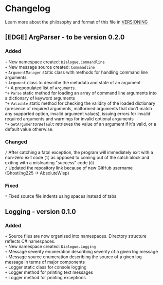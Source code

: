 # Changelog
Learn more about the philosophy and format of this file in [VERSIONING](./VERSIONING.md)

## \[EDGE\] ArgParser - to be version 0.2.0

### Added
`+` New namespace created: `Dialogue.Commandline`  
`+` New message source created: `Commandline`  
`+` `ArgumentManager` static class with methods for handling command line arguments  
`+` `Argument` class to describe the metadata and state of an argument  
`^+` A prepopulated list of `Argument`s.  
`^+` `Parse` static method for loading an array of command line arguments into a dictionary of keyword arguments  
`^+` `Validate` static method for checking the validity of the loaded dictionary (presence of required arguments, malformed arguments that don't match any supported option, invalid argument values), issuing errors for invalid required arguments and warnings for invalid optional arguments  
`^+` `GetArgumentOrDefault` retrieves the value of an argument if it's valid, or a default value otherwise.

### Changed
`/` After catching a fatal exception, the program will immediately exit with a non-zero exit code (`1`) as opposed to coming out of the catch block and exiting with a misleading "success" code (`0`)  
`/` Updated the repository link because of new GitHub username (Ghostling225 -> AbsoluteWisp)

### Fixed
`*` Fixed source file indents using spaces instead of tabs

## Logging - version 0.1.0

### Added
`+` Source files are now organised into namespaces. Directory structure reflects C# namespaces.  
`+` New namespace created: `Dialogue.Logging`  
`+` Message severity enumeration describing severity of a given log message  
`+` Message source enumeration describing the source of a given log message in terms of major components  
`+` Logger static class for console logging  
`+` Logger method for printing text messages  
`+` Logger method for printing exceptions